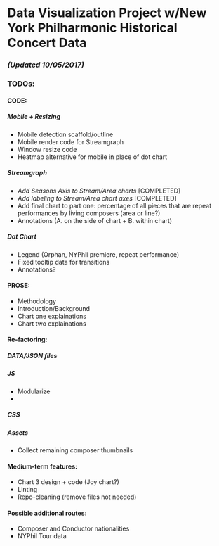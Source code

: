 # Data Visualization Project w/New York Philharmonic Historical Concert Data

### _(Updated 10/05/2017)_

### TODOs: 

#### CODE: 

##### Mobile + Resizing
* Mobile detection scaffold/outline
* Mobile render code for Streamgraph
* Window resize code
* Heatmap alternative for mobile in place of dot chart 

##### Streamgraph
* *Add Seasons Axis to Stream/Area charts* [COMPLETED]
* *Add labeling to Stream/Area chart axes* [COMPLETED]
* Add final chart to part one: percentage of all pieces that are repeat performances by living composers (area or line?)
* Annotations (A. on the side of chart + B. within chart)

##### Dot Chart 
* Legend (Orphan, NYPhil premiere, repeat performance)
* Fixed tooltip data for transitions 
* Annotations? 

#### PROSE: 
* Methodology
* Introduction/Background
* Chart one explainations 
* Chart two explainations

#### Re-factoring: 

##### DATA/JSON files 

##### JS
* Modularize 
* 

##### CSS

##### Assets 
* Collect remaining composer thumbnails 

#### Medium-term features: 
* Chart 3 design + code (Joy chart?)
* Linting
* Repo-cleaning (remove files not needed)

#### Possible additional routes: 

* Composer and Conductor nationalities
* NYPhil Tour data 